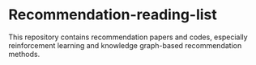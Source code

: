 # Recommendation-reading-list
This repository contains recommendation papers and codes, especially reinforcement learning and knowledge graph-based recommendation methods.

